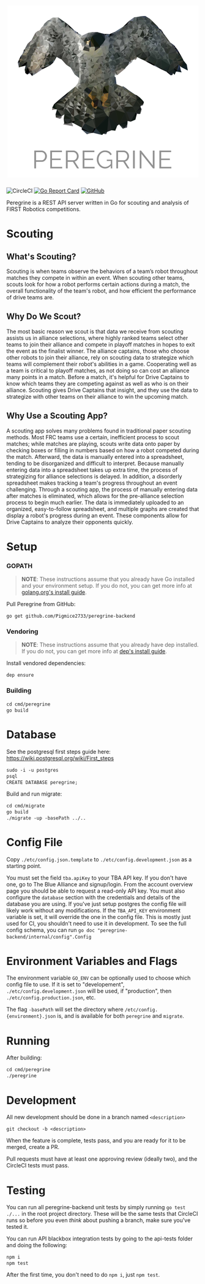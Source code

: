 <h1 align="center"><img src="https://raw.githubusercontent.com/Pigmice2733/peregrine-logo/master/logo-with-text.png" alt="Peregrine"></h1>

![CircleCI](https://circleci.com/gh/Pigmice2733/peregrine-backend.svg?style=shield&circle-token=:circle-token)
[![Go Report Card](https://goreportcard.com/badge/github.com/Pigmice2733/peregrine-backend)](https://goreportcard.com/report/github.com/Pigmice2733/peregrine-backend)
[![GitHub](https://img.shields.io/github/license/Pigmice2733/peregrine-backend.svg)](https://github.com/Pigmice2733/peregrine-backend/blob/master/LICENSE.md)

Peregrine is a REST API server written in Go for scouting and analysis of FIRST Robotics competitions. 

# Scouting

## What's Scouting?

Scouting is when teams observe the behaviors of a team’s robot throughout matches they compete in within an event. When scouting other teams, scouts look for how a robot performs certain actions during a match, the overall functionality of the team's robot, and how efficient the performance of drive teams are. 

## Why Do We Scout?

The most basic reason we scout is that data we receive from scouting assists us in alliance selections, where highly ranked teams select other teams to join their alliance and compete in playoff matches in hopes to exit the event as the finalist winner. The alliance captains, those who choose other robots to join their alliance, rely on scouting data to strategize which teams will complement their robot's abilities in a game. Cooperating well as a team is critical to playoff matches, as not doing so can cost an alliance many points in a match. Before a match, it's helpful for Drive Captains to know which teams they are competing against as well as who is on their alliance. Scouting gives Drive Captains that insight, and they use the data to strategize with other teams on their alliance to win the upcoming match. 

## Why Use a Scouting App?

A scouting app solves many problems found in traditional paper scouting methods. Most FRC teams use a certain, inefficient process to scout matches; while matches are playing, scouts write data onto paper by checking boxes or filling in numbers based on how a robot competed during the match. Afterward, the data is manually entered into a spreadsheet, tending to be disorganized and difficult to interpret. Because manually entering data into a spreadsheet takes up extra time, the process of strategizing for alliance selections is delayed. In addition, a disorderly spreadsheet makes tracking a team's progress throughout an event challenging. Through a scouting app, the process of manually entering data after matches is eliminated, which allows for the pre-alliance selection process to begin much earlier. The data is immediately uploaded to an organized, easy-to-follow spreadsheet, and multiple graphs are created that display a robot's progress during an event. These components allow for Drive Captains to analyze their opponents quickly. 


# Setup

### GOPATH

> **NOTE**: These instructions assume that you already have Go installed and your environment setup. If you do not, you can get more info at [golang.org's install guide](http://golang.org/doc/install).

Pull Peregrine from GitHub:

    go get github.com/Pigmice2733/peregrine-backend

### Vendoring

> **NOTE**: These instructions assume that you already have dep installed. If you
> do not, you can get more info at [dep's install guide](https://github.com/golang/dep/blob/master/docs/installation.md).

Install vendored dependencies:

    dep ensure

### Building

    cd cmd/peregrine
    go build

# Database

See the postgresql first steps guide here: https://wiki.postgresql.org/wiki/First_steps

    sudo -i -u postgres
    psql
    CREATE DATABASE peregrine;

Build and run migrate:

    cd cmd/migrate
    go build
    ./migrate -up -basePath ../..

# Config File

Copy `./etc/config.json.template` to `./etc/config.development.json` as a starting point.

You must set the field `tba.apiKey` to your TBA API key. If you don't have one, go to The Blue Alliance and signup/login. From the account overview page you should be able to request a read-only API key.
You must also configure the `database` section with the credentials and details of the database you are using. If you've just setup postgres the config file will likely work without any modifications.
If the `TBA_API_KEY` environment variable is set, it will override the one in the config file. This is mostly just used for CI, you shouldn't need to use it in development. To see the full config schema, you can run `go doc "peregrine-backend/internal/config".Config`

# Environment Variables and Flags

The environment variable `GO_ENV` can be optionally used to choose which config file to use. If it is set to "developement", `./etc/config.development.json` will be used, if "production", then `./etc/config.production.json`, etc.

The flag `-basePath` will set the directory where `/etc/config.{environment}.json` is, and is available for both `peregrine` and `migrate`.

# Running

After building:

    cd cmd/peregrine
    ./peregrine

# Development

All new development should be done in a branch named `<description>`

    git checkout -b <description>

When the feature is complete, tests pass, and you are ready for it to be merged, create a PR.

Pull requests must have at least one approving review (ideally two), and the CircleCI tests must pass.

# Testing

You can run all peregrine-backend unit tests by simply running `go test ./...` in the root project directory. These will be the same tests that CircleCI runs so before you even _think_ about pushing a branch, make sure you've tested it.

You can run API blackbox integration tests by going to the api-tests folder and doing the following:

```
npm i
npm test
```

After the first time, you don't need to do `npm i`, just `npm test`.
